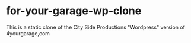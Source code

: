 # for-your-garage-wp-clone
This is a static clone of the City Side Productions "Wordpress" version of 4yourgarage,com
